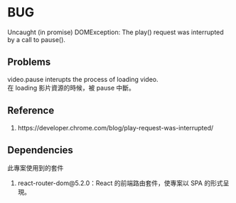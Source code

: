 # BUG
Uncaught (in promise) DOMException: The play() request was interrupted by a call to pause().
## Problems
video.pause interupts the process of loading video.</br>
在 loading 影片資源的時候，被 pause 中斷。
## Reference

<ol>
    <li>https://developer.chrome.com/blog/play-request-was-interrupted/</li>
</ol>

## Dependencies
此專案使用到的套件
<ol>
    <li>react-router-dom@5.2.0：React 的前端路由套件，使專案以 SPA 的形式呈現。</li>
</ol>

